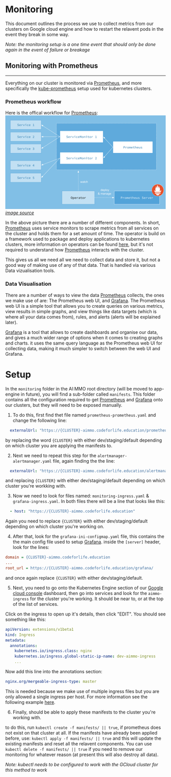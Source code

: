 # Monitoring

This document outlines the process we use to collect metrics from our clusters on Google cloud engine and how to restart the relavent pods in the event they break in some way.

*Note: the monitoring setup is a one time event that should only be done again in the event of failure or breakage*

## Monitoring with Prometheus

---

Everything on our cluster is monitored via [Prometheus](https://prometheus.io/), and more specifically the [kube-prometheus](https://github.com/coreos/prometheus-operator/tree/master/contrib/kube-prometheus) setup used for kubernetes clusters.

### Prometheus workflow

Here is the offical workflow for [Prometheus](https://prometheus.io/): ![Prometheus workflow & relationship diagram](prometheus4k8s.png) *[image source](https://itnext.io/kubernetes-monitoring-with-prometheus-in-15-minutes-8e54d1de2e13)*

In the above picture there are a number of different components. In short, [Prometheus](https://prometheus.io/) uses service monitors to scrape metrics from all services on the cluster and holds them for a set amount of time. The operator is build on a framework used to package and deploy applications to kubernetes clusters, more information on operators can be found [here](https://coreos.com/operators/), but it's not required to understand how [Prometheus](https://prometheus.io/) interacts with the cluster.

This gives us all we need all we need to collect data and store it, but not a good way of making use of any of that data. That is handled via various Data vizualisation tools.

### Data Visualisation

There are a number of ways to view the data [Prometheus](https://prometheus.io/) collects, the ones we make use of are: The Prometheus web UI, and [Grafana](https://grafana.com/). The Prometheus web UI is a simple tool that allows you to create queries on various metrics, view results in simple graphs, and view things like data targets (which is where all your data comes from), rules, and alerts (alerts will be explained later).

[Grafana](https://grafana.com/) is a tool that allows to create dashboards and organise our data, and gives a much wider range of options when it comes to creating graphs and charts. it uses the same query language as the Prometheus web UI for collecting data, making it much simpler to switch between the web UI and Grafana.

# Setup

In the `monitoring` folder in the AI:MMO root directory (will be moved to app-engine in future), you will find a sub-folder called `manifests`. This folder contains all the configuration required to get [Prometheus](https://prometheus.io/) and [Grafana](https://grafana.com/) onto our clusters, but they will need to be exposed manually.

1. To do this, first find thet file named `prometheus-prometheus.yaml` and change the following line:

```yaml
  externalUrl: "https://{CLUSTER}-aimmo.codeforlife.education/prometheus"
```

by replacing the word `{CLUSTER}` with either dev/staging/default depending on which cluster you are applying the manifests to.

2. Next we need to repeat this step for the `alertmanager-alertmanager.yaml` file, again finding the the line:

```yaml
  externalUrl: "https://{CLUSTER}-aimmo.codeforlife.education/alertmanager"
```

and replacing `{CLUSTER}` with either dev/staging/default depending on which cluster you're workking with.

3. Now we need to look for files named: `monitoring-ingress.yaml` & `grafana-ingress.yaml`. In both files there will be a line that looks like this:

```yaml
  - host: "https://{CLUSTER}-aimmo.codeforlife.education"
```

Again you need to replace `{CLUSTER}` with either dev/staging/default depending on which cluster you're working on.

4. After that, look for the `grafana-ini-configmap.yaml` file, this contains the the main config file used to setup [Grafana](https://grafana.com/). inside the `[server]` header, look for the lines:

```ini
domain = {CLUSTER}-aimmo.codeforlife.education
...
root_url = https://{CLUSTER}-aimmo.codeforlife.education/grafana/
```

and once again replace `{CLUSTER}` with either dev/staging/default.

5. Next, you need to go onto the Kubernetes Engine section of our [Google cloud console](https://console.cloud.google.com) dashboard, then go into services and look for the `aimmo-ingress` for the cluster you're working. It should be near to, or at the top of the list of services.

Click on the ingress to open up it's details, then click "EDIT". You should see something like this:

```yaml
apiVersion: extensions/v1beta1
kind: Ingress
metadata:
  annotations:
    kubernetes.io/ingress.class: nginx
    kubernetes.io/ingress.global-static-ip-name: dev-aimmo-ingress
    ...
```

Now add this line into the annotations section:

```yaml
nginx.org/mergeable-ingress-type: master
```

This is needed because we make use of multiple ingress files but you are only allowed a single ingress per host. For more information see the following example [here](https://github.com/nginxinc/kubernetes-ingress/tree/master/examples/mergeable-ingress-types).

6. Finally, should be able to apply these manifests to the cluster you're working with.

to do this, run `kubectl create -f manifests/ || true`, if prometheus does not exist on that cluster at all. If the manifests have already been applied before, use: `kubectl apply -f manifests/ || true` and this will update the existing manifests and reset all the relavent components. You can use `kubectl delete -f manifests/ || true` if you need to remove our monitoring for whatever reason (at present this will also destroy all data).

*Note: kubectl needs to be configured to work with the GCloud cluster for this method to work*